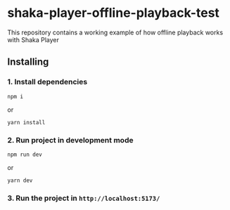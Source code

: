 # shaka-player-offline-playback-test
This repository contains a working example of how offline playback works with Shaka Player


## Installing

### 1. Install dependencies
```
npm i
```

or

```
yarn install
```

### 2. Run project in development mode
```
npm run dev
```

or 

```
yarn dev
```

### 3. Run the project in `http://localhost:5173/`
